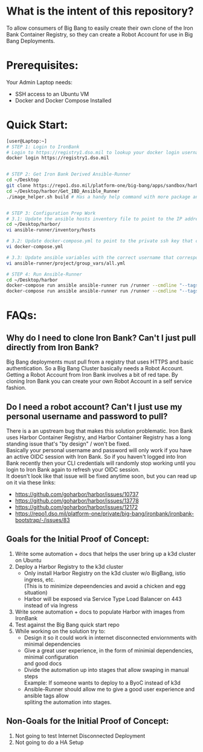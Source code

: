 # What is the intent of this repository?
To allow consumers of Big Bang to easily create their own clone of the Iron Bank Container Registry, so they can create a Robot Account for use in Big Bang Deployments.

# Prerequisites: 
Your Admin Laptop needs:
  * SSH access to an Ubuntu VM
  * Docker and Docker Compose Installed

# Quick Start: 
```bash
[user@Laptop:~]
# STEP 1: Login to IronBank
# Login to https://registry1.dso.mil to lookup your docker login username and password
docker login https://registry1.dso.mil


# STEP 2: Get Iron Bank Derived Ansible-Runner
cd ~/Desktop
git clone https://repo1.dso.mil/platform-one/big-bang/apps/sandbox/harbor.git
cd ~/Desktop/harbor/Get_IBD_Ansible_Runner
./image_helper.sh build # Has a handy help command with more package and load options


# STEP 3: Configuration Prep Work
# 3.1: Update the ansible hosts inventory file to point to the IP address of your Ubuntu 20.04 Server
cd ~/Desktop/harbor/
vi ansible-runner/inventory/hosts 

# 3.2: Update docker-compose.yml to point to the private ssh key that corresponds to the Server
vi docker-compose.yml

# 3.3: Update ansible variables with the correct username that corresponds to the ssh key (and optionally update the DNS name of the HTTPS cert)
vi ansible-runner/project/group_vars/all.yml

# STEP 4: Run Ansible-Runner
cd ~/Desktop/harbor
docker-compose run ansible ansible-runner run /runner --cmdline "--tags deploy_k3d_test_cluster"
docker-compose run ansible ansible-runner run /runner --cmdline "--tags deploy_harbor"
```

# FAQs:

## Why do I need to clone Iron Bank? Can't I just pull directly from Iron Bank? 
Big Bang deployments must pull from a registry that uses HTTPS and basic authentication. So a Big Bang Cluster basically needs a Robot Account. Getting a Robot Account from Iron Bank involves a bit of red tape. By cloning Iron Bank you can create your own Robot Account in a self service fashion. 

## Do I need a robot account? Can't I just use my personal username and password to pull?
There is a an upstream bug that makes this solution problematic. Iron Bank uses Harbor Container Registry, and Harbor Container Registry has a long standing issue that's "by design" / won't be fixed.         
Basically your personal username and password will only work if you have an active OIDC session with Iron Bank. So if you haven't logged into Iron Bank recently then your CLI credentials will randomly stop working until you login to Iron Bank again to refresh your OIDC session.       
It doesn't look like that issue will be fixed anytime soon, but you can read up on it via these links:       
* https://github.com/goharbor/harbor/issues/10737
* https://github.com/goharbor/harbor/issues/13778
* https://github.com/goharbor/harbor/issues/12172
* https://repo1.dso.mil/platform-one/private/big-bang/ironbank/ironbank-bootstrap/-/issues/83


## Goals for the Initial Proof of Concept:          
1. Write some automation + docs that helps the user bring up a k3d cluster on Ubuntu
2. Deploy a Harbor Registry to the k3d cluster
   * Only install Harbor Registry on the k3d cluster w/o BigBang, istio ingress, etc.      
     (This is to minimize depeendencies and avoid a chicken and egg situation)       
   * Harbor will be exposed via Service Type Load Balancer on 443 instead of via Ingress
3. Write some automation + docs to populate Harbor with images from IronBank
4. Test against the Big Bang quick start repo
5. While working on the solution try to: 
   * Design it so it could work in internet disconnected enviornments with minimal dependencies
   * Give a great user experience, in the form of minimial dependencies, minimal configuration      
     and good docs
   * Divide the automation up into stages that allow swaping in manual steps       
     Example: If someone wants to deploy to a ByoC instead of k3d        
   * Ansible-Runner should allow me to give a good user experience and ansible tags allow      
     spliting the automation into stages.     

## Non-Goals for the Initial Proof of Concept:          
1. Not going to test Internet Disconnected Deployment
2. Not going to do a HA Setup
